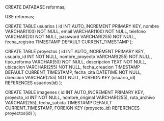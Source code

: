 CREATE DATABASE reformas;

USE reformas;

CREATE TABLE usuarios (
    id INT AUTO_INCREMENT PRIMARY KEY,
    nombre VARCHAR(100) NOT NULL,
    email VARCHAR(100) NOT NULL,
    telefono VARCHAR(20) NOT NULL,
    password VARCHAR(255) NOT NULL,
    fecha_registro TIMESTAMP DEFAULT CURRENT_TIMESTAMP
);

CREATE TABLE proyectos (
    id INT AUTO_INCREMENT PRIMARY KEY,
    usuario_id INT NOT NULL,
    nombre_proyecto VARCHAR(255) NOT NULL,
    tipo_reforma VARCHAR(50) NOT NULL,
    descripcion TEXT NOT NULL,
    ubicacion VARCHAR(255) NOT NULL,
    fecha_creacion TIMESTAMP DEFAULT CURRENT_TIMESTAMP,
    fecha_cita DATETIME NOT NULL,  
    direccion VARCHAR(255) NOT NULL,
    FOREIGN KEY (usuario_id) REFERENCES usuarios(id)
);


CREATE TABLE imagenes (
    id INT AUTO_INCREMENT PRIMARY KEY,
    proyecto_id INT NOT NULL, 
    nombre_original VARCHAR(255),
    ruta_archivo VARCHAR(255),
    fecha_subida TIMESTAMP DEFAULT CURRENT_TIMESTAMP,
    FOREIGN KEY (proyecto_id) REFERENCES proyectos(id)
);



